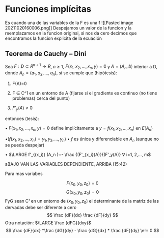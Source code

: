 # Funciones implícitas
Es cuando una de las variables de la F es una f
![[Pasted image 20211020160006.png]]
Despejamos un valor de la funcion y la reemplazamos en la funcion original, si nos da cero decimos que encontramos la funcion explicita de la ecuación

## Teorema de Cauchy – Dini
  Sea $F :D⊂R^{n+1}→R$, $n≥1$, $F(x_1,x_2,…,x_n,y)=0$ y $A=(A_n,b)$ interior a D, donde $A_n=(a_1,a_2,…,a_n)$, si se cumple que (hipótesis):
1. F(A)=0

2.  F ∈ C^1 en un entorno de A (fijarse si el gradiente es continuo (no tiene problemas) cerca del punto)

3. $F'_y(A)≠0$

entonces (tesis):

• $F(x_1,x_2,…,x_n,y)=0$ define implícitamente a $y=f(x_1,x_2,…,x_n )$ en $E(A_n )$

•($f(x_1,x_2,…,x_n )=y_1,y_2,…,y_n$)
• $f$ es única y diferenciable en $A_n$ (aunque no se pueda despejar)

• $\LARGE f'_{(x_i)} (A_n )=- \frac {(F'_{x_i}(A)}{(F'_y(A)} ∀ i=1, 2,…, m$

aBAJO VAN LAS VARIABLES DEPENDIENTE, ARRIBA (15:42)


Para mas variabes

$$F(x_0,y_0,z_0)=0$$
$$G(x_0,y_0,z_0)=0$$
FyG sean C¹ en un entorno de $(x_0,y_0,z_0)$
el determinante de la matriz de las dervadas debe ser diferente a cero
$$ \frac {dF}{dx} \frac {dF}{dy} $$
$$ $$
Otra notación: $\LARGE \frac {dFG}{dxy}$ 
$$ \frac {dF}{dx} *\frac {dG}{dy} - \frac {dG}{dx} * \frac {dF}{dy} \e!= 0 $$